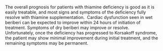 The overall prognosis for patients with thiamine deficiency is good as it is easily treatable, and most signs and symptoms of the deficiency fully resolve with thiamine supplementation.  Cardiac dysfunction seen in wet beriberi can be expected to improve within 24 hours of initiation of treatment. Symptoms of dry beriberi may improve or resolve.  Unfortunately, once the deficiency has progressed to Korsakoff syndrome, the patient may show minimal improvement during initial treatment, and the remaining symptoms may be permanent.